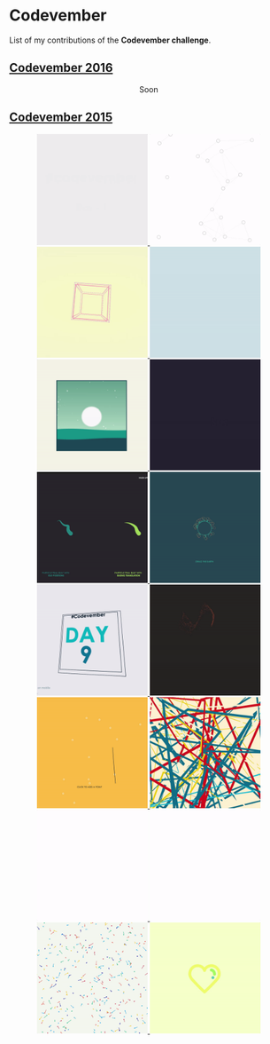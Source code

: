 # Codevember

List of my contributions of the **Codevember challenge**.

## [Codevember 2016](http://codevember.xyz/)

<p align="center">
  Soon
</p>

## [Codevember 2015](http://codevember2015.tumblr.com/)

<p align="center">
  <a href="http://codepen.io/Jeremboo/full/rOKgzj">
    <img alt="Day1 - Gradien effect on text" src="https://github.com/Jeremboo/codevember/blob/master/2015/00_gifs/codevember01.gif?raw=true" width="200">
  </a>

  <a href="http://codepen.io/Jeremboo/full/AKeLF">
    <img alt="Day2 - Cloud of Linked Particles" src="https://github.com/Jeremboo/codevember/blob/master/2015/00_gifs/codevember02.gif?raw=true" width="200">
  </a>

  <a href="http://codepen.io/Jeremboo/full/wKxzzP">
    <img alt="Day3 - Cube 3D only in CSS" src="https://github.com/Jeremboo/codevember/blob/master/2015/00_gifs/codevember03.gif?raw=true" width="200">
  </a>

  <a href="http://codepen.io/Jeremboo/full/GpXpPJ">
    <img alt="Day4 - Orchid in 3D with Three.js" src="https://github.com/Jeremboo/codevember/blob/master/2015/00_gifs/codevember04.gif?raw=true" width="200">
  </a>

  <a href="http://codepen.io/Jeremboo/full/WQKzeQ">
    <img alt="Day5 - Moon landscape with canvas" src="https://github.com/Jeremboo/codevember/blob/master/2015/00_gifs/codevember05.gif?raw=true" width="200">
  </a>

  <a href="http://codepen.io/Jeremboo/full/pjOKVz">
    <img alt="Day6 - Loader animation" src="https://github.com/Jeremboo/codevember/blob/master/2015/00_gifs/codevember06.gif?raw=true" width="200">  
  </a>

  <a href="http://codepen.io/Jeremboo/full/XmxNXv">
    <img alt="Day7 - Two ways for drawing a particle trail" src="https://github.com/Jeremboo/codevember/blob/master/2015/00_gifs/codevember07.gif?raw=true" width="200">
  </a>

  <a href="http://codepen.io/Jeremboo/full/KdGaLW">
    <img alt="Day8 - Flexible flowers on earth" src="https://github.com/Jeremboo/codevember/blob/master/2015/00_gifs/codevember08.gif?raw=true" width="200">  
  </a>

  <a href="http://codepen.io/Jeremboo/full/OyBaLa">
    <img alt="Day9 - CSS 3D card moved by mobile accelerometer" src="https://github.com/Jeremboo/codevember/blob/master/2015/00_gifs/codevember09.gif?raw=true" width="200">
  </a>

  <a href="http://codepen.io/Jeremboo/full/lFHvL">
    <img alt="Day10 - Flock of Particles" src="https://github.com/Jeremboo/codevember/blob/master/2015/00_gifs/codevember10.gif?raw=true" width="200">  
  </a>

  <a href="http://codepen.io/Jeremboo/full/LpXNRp">
    <img alt="Day11 - Line who navigates in each random points " src="https://github.com/Jeremboo/codevember/blob/master/2015/00_gifs/codevember11.gif?raw=true" width="200">
  </a>

  <a href="http://codepen.io/Jeremboo/full/ojQVaq">
    <img alt="Day12 - Scribble, Scrawl, Doodle...." src="https://github.com/Jeremboo/codevember/blob/master/2015/00_gifs/codevember12.gif?raw=true"   width="200">  
  </a>

  <a href="http://codepen.io/Jeremboo/full/JYwNRQ">
    <img alt="Day13 - Appearance of a Title" src="https://github.com/Jeremboo/codevember/blob/master/2015/00_gifs/codevember13.gif?raw=true" width="200">  
  </a>

  <a href="http://codepen.io/Jeremboo/full/XmGJdj">
    <img alt="Day19 - Appearance of a Footer" src="https://github.com/Jeremboo/codevember/blob/master/2015/00_gifs/codevember19.gif?raw=true" width="200">  
  </a>

  <a href="http://codepen.io/Jeremboo/full/avKJBO">
    <img alt="Day27 - Particles with streaks" src="https://github.com/Jeremboo/codevember/blob/master/2015/00_gifs/codevember27.gif?raw=true" width="200">  
  </a>

  <a href="http://codepen.io/Jeremboo/full/RWddjK">
    <img alt="Day30 - Test the motion libraries mo.js and vivus.js" src="https://github.com/Jeremboo/codevember/blob/master/2015/00_gifs/codevember30.gif?raw=true" width="200">
  </a>
</p>
